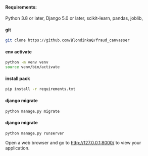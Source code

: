 
#### Requirements:
Python 3.8 or later,
Django 5.0 or later,
scikit-learn,
pandas,
joblib,

#### git
```bash
git clone https://github.com/BlondinkaQ/fraud_canvasser
```

#### env activate
```bash
python -m venv venv
source venv/bin/activate 
```

#### install pack
```bash
pip install -r requirements.txt
```

#### django migrate
```bash
python manage.py migrate
```

#### django migrate
```bash
python manage.py runserver
```

Open a web browser and go to http://127.0.0.1:8000/ to view your application.
